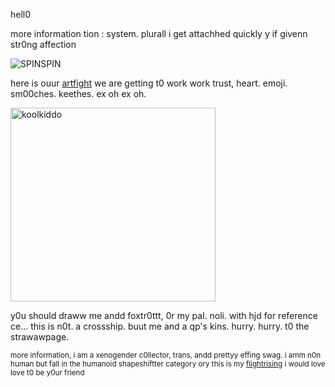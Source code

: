 hell0

more information tion : system. plurall
i get attachhed quickly y if givenn str0ng affection

![SPINSPIN](https://github.com/user-attachments/assets/275b9521-2727-42e1-890e-934bbfd7a906)

here is ouur [artfight](https://artfight.net/~CONFETTI_JESTER) we are getting t0 work work trust, heart. emoji.
sm00ches. keethes. ex oh ex oh.

<img width="328" height="310" alt="koolkiddo" src="https://github.com/user-attachments/assets/4c81a4db-e579-4e38-bc3d-ca2b93977a32" />

y0u should draww me andd foxtr0ttt, 0r my pal. noli. with hjd for reference ce... this is n0t. a crossship. buut me and a qp's kins. hurry. hurry. t0 the strawawpage.




<sub>more information, i am a xenogender c0llector, trans, andd prettyy effing swag. i amm n0n human but fall in the humanoid shapeshiftter category ory this is my [flightrising](https://www1.flightrising.com/clan-profile/659793) i would love love t0 be y0ur friend</sub>

